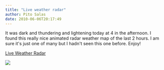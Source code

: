 ```yaml
---
title: "Live weather radar"
author: Pito Salas
date: 2010-06-06T20:17:49
---
```




It was dark and thundering and lightening today at 4 in the afternoon. I found
this really nice animated radar weather map of the last 2 hours. I am sure
it's just one of many but I hadn't seen this one before. Enjoy!

[Live Weather Radar](<http://www.livewxradar.com/>)

![](https://i0.wp.com/img.zemanta.com/pixy.gif?w=584)


